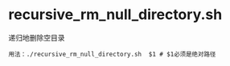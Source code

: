 # recursive_rm_null_directory.sh  
递归地删除空目录
	
	用法：./recursive_rm_null_directory.sh  $1 # $1必须是绝对路径


